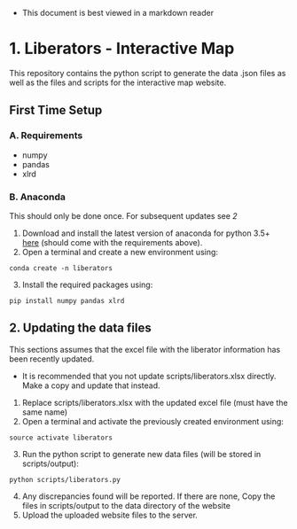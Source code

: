 * This document is best viewed in a markdown reader

# 1. Liberators - Interactive Map
This repository contains the python script to generate the data .json files as well as 
the files and scripts for the interactive map website.

## First Time Setup
### A. Requirements
- numpy 
- pandas
- xlrd

### B. Anaconda
This should only be done once. For subsequent updates see *2*
1. Download and install the latest version of anaconda for python 3.5+ [here](https://www.anaconda.com/download/) 
(should come with the requirements above).
2. Open a terminal and create a new environment using:
```
conda create -n liberators
```
3. Install the required packages using:
```
pip install numpy pandas xlrd
```

## 2. Updating the data files
This sections assumes that the excel file with the liberator information has been recently updated.
* It is recommended that you not update scripts/liberators.xlsx directly. Make a copy and update that instead.
1. Replace scripts/liberators.xlsx with the updated excel file (must have the same name)
2. Open a terminal and activate the previously created environment using:
```
source activate liberators
```
3. Run the python script to generate new data files (will be stored in scripts/output):
```
python scripts/liberators.py
```
4. Any discrepancies found will be reported. If there are none, Copy the files in scripts/output
to the data directory of the website
5. Upload the uploaded website files to the server.